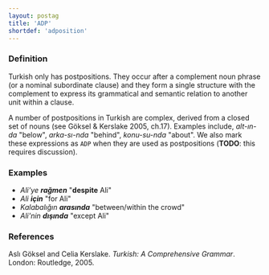 ```yaml
---
layout: postag
title: 'ADP'
shortdef: 'adposition'
---
```


### Definition

Turkish only has postpositions.
They occur after a complement noun phrase (or a nominal subordinate clause) and they form a single structure with the complement to express its grammatical and semantic relation to another unit within a clause.

A number of postpositions in Turkish are complex,
derived from a closed set of nouns (see Göksel & Kerslake 2005, ch.17).
Examples include, _alt-ın-da_ "below", _arka-sı-nda_ "behind", _konu-su-nda_ "about".
We also mark these expressions as `ADP` when they are used as postpositions
(**TODO**: this requires discussion).

### Examples

- _Ali'ye <b>rağmen</b>_ "<b>despite</b> Ali"
- _Ali <b>için</b>_ "for Ali"
- _Kalabalığın <b>arasında</b>_ "between/within the crowd"
- _Ali'nin <b>dışında</b>_ "except Ali"


### References

Aslı Göksel and Celia Kerslake. _Turkish: A Comprehensive Grammar_.
London: Routledge, 2005.

<!-- Interlanguage links updated Pá kvě 14 11:08:18 CEST 2021 -->
